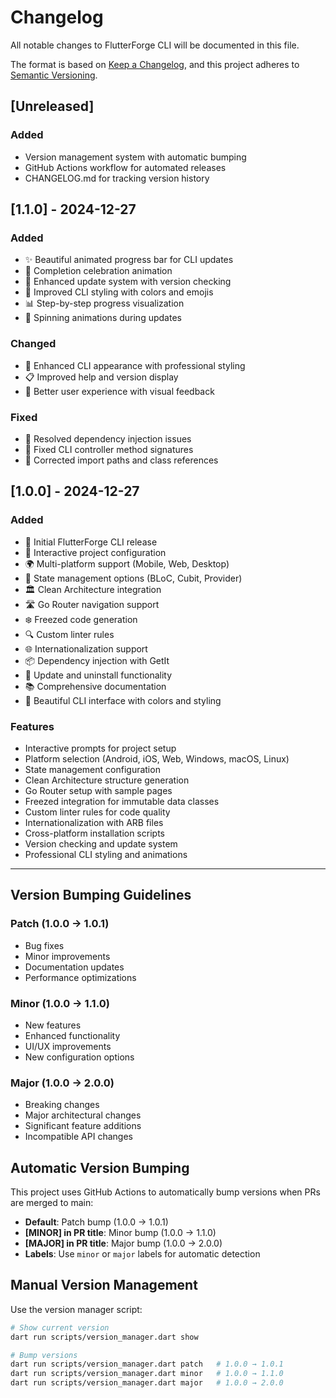# Changelog

All notable changes to FlutterForge CLI will be documented in this file.

The format is based on [Keep a Changelog](https://keepachangelog.com/en/1.0.0/),
and this project adheres to [Semantic Versioning](https://semver.org/spec/v2.0.0.html).

## [Unreleased]

### Added
- Version management system with automatic bumping
- GitHub Actions workflow for automated releases
- CHANGELOG.md for tracking version history

## [1.1.0] - 2024-12-27

### Added
- ✨ Beautiful animated progress bar for CLI updates
- 🎊 Completion celebration animation
- 🔄 Enhanced update system with version checking
- 🎨 Improved CLI styling with colors and emojis
- 📊 Step-by-step progress visualization
- 🎯 Spinning animations during updates

### Changed
- 🎨 Enhanced CLI appearance with professional styling
- 📋 Improved help and version display
- 🚀 Better user experience with visual feedback

### Fixed
- 🔧 Resolved dependency injection issues
- 🐛 Fixed CLI controller method signatures
- 🔧 Corrected import paths and class references

## [1.0.0] - 2024-12-27

### Added
- 🚀 Initial FlutterForge CLI release
- 📝 Interactive project configuration
- 🌍 Multi-platform support (Mobile, Web, Desktop)
- 🎯 State management options (BLoC, Cubit, Provider)
- 🏛️ Clean Architecture integration
- 🛣️ Go Router navigation support
- ❄️ Freezed code generation
- 🔍 Custom linter rules
- 🌐 Internationalization support
- 📦 Dependency injection with GetIt
- 🔄 Update and uninstall functionality
- 📚 Comprehensive documentation
- 🎨 Beautiful CLI interface with colors and styling

### Features
- Interactive prompts for project setup
- Platform selection (Android, iOS, Web, Windows, macOS, Linux)
- State management configuration
- Clean Architecture structure generation
- Go Router setup with sample pages
- Freezed integration for immutable data classes
- Custom linter rules for code quality
- Internationalization with ARB files
- Cross-platform installation scripts
- Version checking and update system
- Professional CLI styling and animations

---

## Version Bumping Guidelines

### Patch (1.0.0 → 1.0.1)
- Bug fixes
- Minor improvements
- Documentation updates
- Performance optimizations

### Minor (1.0.0 → 1.1.0)
- New features
- Enhanced functionality
- UI/UX improvements
- New configuration options

### Major (1.0.0 → 2.0.0)
- Breaking changes
- Major architectural changes
- Significant feature additions
- Incompatible API changes

## Automatic Version Bumping

This project uses GitHub Actions to automatically bump versions when PRs are merged to main:

- **Default**: Patch bump (1.0.0 → 1.0.1)
- **[MINOR] in PR title**: Minor bump (1.0.0 → 1.1.0)
- **[MAJOR] in PR title**: Major bump (1.0.0 → 2.0.0)
- **Labels**: Use `minor` or `major` labels for automatic detection

## Manual Version Management

Use the version manager script:

```bash
# Show current version
dart run scripts/version_manager.dart show

# Bump versions
dart run scripts/version_manager.dart patch   # 1.0.0 → 1.0.1
dart run scripts/version_manager.dart minor   # 1.0.0 → 1.1.0
dart run scripts/version_manager.dart major   # 1.0.0 → 2.0.0
```

